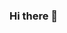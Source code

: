 ### Hi there 👋

<!--
**250347/250347** is a ✨ _special_ ✨ repository because its `README.md` (this file) appears on your GitHub profile.

Here are some ideas to get you started:

- 🔭 I’m currently working on version control
- 🌱 I’m currently learning linux
